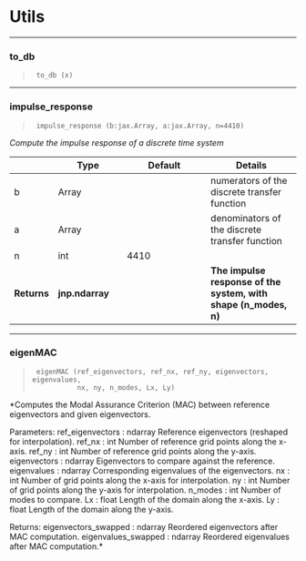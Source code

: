 # Utils


<!-- WARNING: THIS FILE WAS AUTOGENERATED! DO NOT EDIT! -->

------------------------------------------------------------------------

### to_db

>      to_db (x)

------------------------------------------------------------------------

### impulse_response

>      impulse_response (b:jax.Array, a:jax.Array, n=4410)

*Compute the impulse response of a discrete time system*

<table>
<colgroup>
<col style="width: 6%" />
<col style="width: 25%" />
<col style="width: 34%" />
<col style="width: 34%" />
</colgroup>
<thead>
<tr class="header">
<th></th>
<th><strong>Type</strong></th>
<th><strong>Default</strong></th>
<th><strong>Details</strong></th>
</tr>
</thead>
<tbody>
<tr class="odd">
<td>b</td>
<td>Array</td>
<td></td>
<td>numerators of the discrete transfer function</td>
</tr>
<tr class="even">
<td>a</td>
<td>Array</td>
<td></td>
<td>denominators of the discrete transfer function</td>
</tr>
<tr class="odd">
<td>n</td>
<td>int</td>
<td>4410</td>
<td></td>
</tr>
<tr class="even">
<td><strong>Returns</strong></td>
<td><strong>jnp.ndarray</strong></td>
<td></td>
<td><strong>The impulse response of the system, with shape (n_modes,
n)</strong></td>
</tr>
</tbody>
</table>

------------------------------------------------------------------------

### eigenMAC

>      eigenMAC (ref_eigenvectors, ref_nx, ref_ny, eigenvectors, eigenvalues,
>                nx, ny, n_modes, Lx, Ly)

\*Computes the Modal Assurance Criterion (MAC) between reference
eigenvectors and given eigenvectors.

Parameters: ref_eigenvectors : ndarray Reference eigenvectors (reshaped
for interpolation). ref_nx : int Number of reference grid points along
the x-axis. ref_ny : int Number of reference grid points along the
y-axis. eigenvectors : ndarray Eigenvectors to compare against the
reference. eigenvalues : ndarray Corresponding eigenvalues of the
eigenvectors. nx : int Number of grid points along the x-axis for
interpolation. ny : int Number of grid points along the y-axis for
interpolation. n_modes : int Number of modes to compare. Lx : float
Length of the domain along the x-axis. Ly : float Length of the domain
along the y-axis.

Returns: eigenvectors_swapped : ndarray Reordered eigenvectors after MAC
computation. eigenvalues_swapped : ndarray Reordered eigenvalues after
MAC computation.\*
